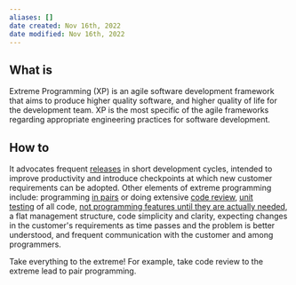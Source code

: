 ```yaml
---
aliases: []
date created: Nov 16th, 2022
date modified: Nov 16th, 2022
---
```

## What is 
Extreme Programming (XP) is an agile software development framework that aims to produce higher quality software, and higher quality of life for the development team. XP is the most specific of the agile frameworks regarding appropriate engineering practices for software development.

## How to
It advocates frequent [releases](https://en.wikipedia.org/wiki/Software_release_life_cycle "Software release life cycle") in short development cycles, intended to improve productivity and introduce checkpoints at which new customer requirements can be adopted.
Other elements of extreme programming include: programming [in pairs](https://en.wikipedia.org/wiki/Pair_programming "Pair programming") or doing extensive [code review](https://en.wikipedia.org/wiki/Code_review "Code review"), [unit testing](https://en.wikipedia.org/wiki/Unit_testing "Unit testing") of all code, [not programming features until they are actually needed](https://en.wikipedia.org/wiki/You_aren%27t_gonna_need_it "You aren't gonna need it"), a flat management structure, code simplicity and clarity, expecting changes in the customer's requirements as time passes and the problem is better understood, and frequent communication with the customer and among programmers.

Take everything to the extreme! For example, take code review to the extreme lead to pair programming.
